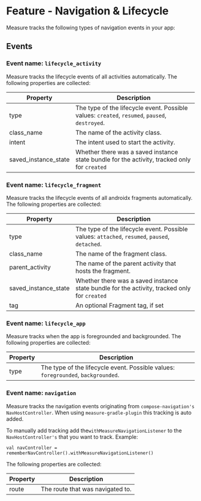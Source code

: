 # Feature - Navigation & Lifecycle

Measure tracks the following types of navigation events in your app:

## Events

### Event name: `lifecycle_activity`

Measure tracks the lifecycle events of all activities automatically. The following properties are
collected:

| Property             | Description                                                                                    |
|----------------------|------------------------------------------------------------------------------------------------|
| type                 | The type of the lifecycle event. Possible values: `created`, `resumed`, `paused`, `destroyed`. |
| class_name           | The name of the activity class.                                                                |
| intent               | The intent used to start the activity.                                                         |
| saved_instance_state | Whether there was a saved instance state bundle for the activity, tracked only for `created`   |

### Event name: `lifecycle_fragment`

Measure tracks the lifecycle events of all androidx fragments automatically. The following
properties are collected:

| Property             | Description                                                                                    |
|----------------------|------------------------------------------------------------------------------------------------|
| type                 | The type of the lifecycle event. Possible values: `attached`, `resumed`, `paused`, `detached`. |
| class_name           | The name of the fragment class.                                                                |
| parent_activity      | The name of the parent activity that hosts the fragment.                                       |
| saved_instance_state | Whether there was a saved instance state bundle for the activity, tracked only for `created`   |
| tag                  | An optional Fragment tag, if set                                                               |

### Event name: `lifecycle_app`

Measure tracks when the app is foregrounded and backgrounded. The following properties are
collected:

| Property | Description                                                                       |
|----------|-----------------------------------------------------------------------------------|
| type     | The type of the lifecycle event. Possible values: `foregrounded`, `backgrounded`. |

### Event name: `navigation`

Measure tracks the navigation events originating from `compose-navigation's` `NavHostController`.
When using `measure-gradle-plugin` this tracking is auto added.

To manually add tracking add the`withMeasureNavigationListener` to the `NavHostController's` that
you want to track. Example:

```kotlin:
val navController = rememberNavController().withMeasureNavigationListener()
```

The following properties are collected:

| Property | Description                      |
|----------|----------------------------------|
| route    | The route that was navigated to. |
